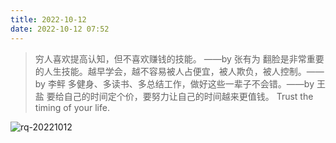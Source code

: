 ```yaml
---
title: 2022-10-12
date: 2022-10-12 07:52
---
```


> 穷人喜欢提高认知，但不喜欢赚钱的技能。 ​​​​——by 张有为
> 翻脸是非常重要的人生技能。越早学会，越不容易被人占便宜，被人欺负，被人控制。——by 李鲆
> 多健身、多读书、多总结工作，做好这些一辈子不会错。——by 王盐
> 要给自己的时间定个价，要努力让自己的时间越来更值钱。
> Trust the timing of your life.


![rq-20221012](http://images.iotop.work/uPic/20221012-rq-20221012.jpg)